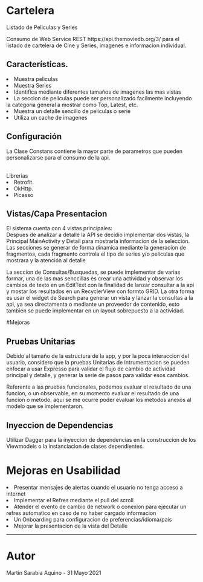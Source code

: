# Cartelera
Listado de Peliculas y Series
<p>Consumo de Web Service REST https://api.themoviedb.org/3/ para el listado de cartelera de Cine y Series, imagenes e informacion individual.</p>

## Características.
<li>Muestra peliculas </li>
<li>Muestra Series </li>
<li>Identifica mediante diferentes tamaños de imagenes las mas vistas</li>
<li>La seccion de peliculas puede ser personalizado facilmente incluyendo la categoria general a mostrar como Top, Latest, etc.</li>
<li>Muestra un detalle sencillo de peliculas o serie</li>
<li>Utiliza un cache de imagenes </li>

## Configuración
La Clase  Constans contiene la mayor parte de parametros que pueden personalizarse para el consumo de la api.

<br>
Librerias
<li>Retrofit.</li>
<li>OkHttp.</li>
<li>Picasso</li>

## Vistas/Capa Presentacion
El sistema cuenta con 4 vistas principales:
<br>
Despues de analizar a detalle la API se decidio implementar dos vistas, la Principal MainActivity y Detail para mostrarla informacion de la selección.
Las secciones se generar de forma dinamica mediante la generacion de fragmentos, cada fragmento controla el tipo de series y/o peliculas que mostrara y la atención al detalle

La seccion de Consultas/Busquedas, se puede implementar de varias formar, una de las mas senccillas es crear una actividad y observar los cambios de texto en un EditText con la finalidad de lanzar consultar a la api y mostar los resultados en un RecyclerView con formto GRID.
La otra forma es usar el widget de Search para generar un vista y lanzar la consultas a la api, ya sea directamenta o mediante un proveedor de contenido, esto tambien se puede implementar en un layout sobrepuesto a la actividad.

#Mejoras

## Pruebas Unitarias
Debido al tamaño de la estructura de la app, y por la poca interaccion del usuario, considero que la pruebas Unitarias de Intrumentacion se pueden enfocar a usar Expresso para validar el flujo de cambio de actividad principal y detalle, y generar la serie de pasos para validar esos cambios.

Referente a las pruebas funcionales, podemos evaluar el resultado de una funcion, o un observable, en su momento evaluar el resultado de una funcion o metodo. aqui se me ocurre poder evaluar los metodos anexos al modelo que se implementaron.

## Inyeccion de Dependencias
Utilizar Dagger para la inyeccion de dependencias en la construccion de los Viewmodels o la instanciacion de clases dependientes.

# Mejoras en Usabilidad
<li>Presentar mensajes de alertas cuando el usuario no tenga acceso a internet</li>
<li>Implementar el Refres mediante el pull del scroll</li>
<li>Atender el evento de cambio de network o conexion para ejecutar un refres automatico en caso de no haber cargado informacion </li>
<li>Un Onboarding para configuracion de preferencias/idioma/pais</li>
<li>Mejorar la presentacion de la vista del Detalle</li>


----------------------

# Autor
<p>Martin Sarabia Aquino - 31 Mayo 2021</p>

